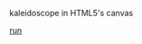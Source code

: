 kaleidoscope in HTML5's canvas

[run](http://d-project.googlecode.com/svn/trunk/misc/kaleidoscope/kaleidoscope.html)
